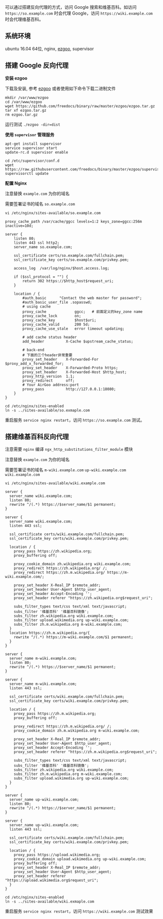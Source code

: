 可以通过搭建反向代理的方式，访问 Google 搜索和维基百科。如访问 `https://so.example.com` 时会代理 Google，访问 `https://wiki.example.com` 时会代理维基百科。

## 系统环境

ubuntu 16.04 64位, nginx, [ezgoo](https://github.com/Lafeng/ezgoo), supervisor

## 搭建 Google 反向代理

**安装 ezgoo**

下载及安装, 参考 [ezgoo](https://github.com/Lafeng/ezgoo) 或者使用如下命令下载二进制文件

```shell
mkdir /var/www/ezgoo
cd /var/www/ezgoo
wget https://github.com/freedocs/binary/raw/master/ezgoo/ezgoo.tar.gz
tar xf ezgoo.tar.gz
rm ezgoo.tar.gz
```

运行测试 `./ezgoo -dir=dist`

**使用 `supervisor` 管理服务**

```shell
apt-get install supervisor
service supervisor start
update-rc.d supervisor enable
```

```shell
cd /etc/supervisor/conf.d
wget https://raw.githubusercontent.com/freedocs/binary/master/ezgoo/supervisor/ezgoo.conf
supervisorctl update
```

**配置 Nginx**

注意替换 `example.com` 为你的域名

需要签署证书的域名 `so.example.com`

`vi /etc/nginx/sites-available/so.example.com`

```shell
proxy_cache_path /var/cache/ggcc levels=1:2 keys_zone=ggcc:256m inactive=10d;

server {
    listen 80;
    listen 443 ssl http2;
    server_name so.example.com;

    ssl_certificate certs/so.example.com/fullchain.pem;
    ssl_certificate_key certs/so.example.com/privkey.pem;

    access_log  /var/log/nginx/$host.access.log;

    if ($ssl_protocol = "") {
        return 302 https://$http_host$request_uri;
    }

    location / {
        #auth_basic      "Contact the web master for password";
        #auth_basic_user_file .sopasswd;
        # using cache
        proxy_cache             ggcc;   # 前面定义的key_zone name
        proxy_cache_lock        on;
        proxy_cache_key         $host$uri;
        proxy_cache_valid       200 5d;
        proxy_cache_use_stale   error timeout updating;

        # add cache status header
        add_header          X-Cache $upstream_cache_status;

        # back-end
        # 下面的三个header非常重要
        proxy_set_header    X-Forwarded-For $proxy_add_x_forwarded_for;
        proxy_set_header    X-Forwarded-Proto https;
        proxy_set_header    X-Forwarded-Host $http_host;
        proxy_http_version  1.1;
        proxy_redirect      off;
        # Your AirGoo address:port
        proxy_pass          http://127.0.0.1:18080;
    }
}
```

```shell
cd /etc/nginx/sites-enabled
ln -s ../sites-available/so.exmaple.com
```

重启服务 `service nginx restart`，访问 `https://so.example.com` 测试。

## 搭建维基百科反向代理

注意需要 `nginx` 编译 `ngx_http_substitutions_filter_module` 模块

注意替换 `example.com` 为你的域名

需要签署证书的域名 `m-wiki.example.com` `up-wiki.example.com` `wiki.example.com`

`vi /etc/nginx/sites-available/wiki.example.com`

```shell
server {
  server_name wiki.example.com;
  listen 80;
  rewrite ^/(.*) https://$server_name/$1 permanent;
}

server {
  server_name wiki.example.com;
  listen 443 ssl;
  
  ssl_certificate certs/wiki.example.com/fullchain.pem;
  ssl_certificate_key certs/wiki.example.com/privkey.pem;

  location / {
    proxy_pass https://zh.wikipedia.org;
    proxy_buffering off;

    proxy_cookie_domain zh.wikipedia.org wiki.example.com;
    proxy_redirect https://zh.wikipedia.org/ /;
    proxy_redirect https://zh.m.wikipedia.org/ https://m-wiki.example.com/;

    proxy_set_header X-Real_IP $remote_addr;
    proxy_set_header User-Agent $http_user_agent;
    proxy_set_header Accept-Encoding '';
    proxy_set_header referer "https://zh.wikipedia.org$request_uri";

    subs_filter_types text/css text/xml text/javascript;
    subs_filter '维基百科' '维基百科镜像';
    subs_filter zh.wikipedia.org wiki.example.com;
    subs_filter upload.wikimedia.org up-wiki.example.com;
    subs_filter zh.m.wikipedia.org m-wiki.example.com;
  }
  location https://zh.m.wikipedia.org/{
    rewrite ^/(.*) https://m-wiki.example.com/$1 permanent;
  }
}

server {
  server_name m-wiki.example.com;
  listen 80;
  rewrite ^/(.*) https://$server_name/$1 permanent;
}

server {
  server_name m-wiki.example.com;
  listen 443 ssl;
  
  ssl_certificate certs/wiki.example.com/fullchain.pem;
  ssl_certificate_key certs/wiki.example.com/privkey.pem;

  location / {
    proxy_pass https://zh.m.wikipedia.org;
    proxy_buffering off;

    proxy_redirect https://zh.m.wikipedia.org/ /;
    proxy_cookie_domain zh.m.wikipedia.org m-wiki.example.com;

    proxy_set_header X-Real_IP $remote_addr;
    proxy_set_header User-Agent $http_user_agent;
    proxy_set_header Accept-Encoding '';
    proxy_set_header referer "https://zh.m.wikipedia.org$request_uri";

    subs_filter_types text/css text/xml text/javascript;
    subs_filter '维基百科' '维基百科镜像';
    subs_filter zh.wikipedia.org wiki.example.com;
    subs_filter zh.m.wikipedia.org m-wiki.example.com;
    subs_filter upload.wikimedia.org up-wiki.example.com;
  }
}

server {
  server_name up-wiki.example.com;
  listen 80;
  rewrite ^/(.*) https://$server_name/$1 permanent;
}

server {
  server_name up-wiki.example.com;
  listen 443 ssl;

  ssl_certificate certs/wiki.example.com/fullchain.pem;
  ssl_certificate_key certs/wiki.example.com/privkey.pem;

  location / {
    proxy_pass https://upload.wikimedia.org;
    proxy_cookie_domain upload.wikimedia.org up-wiki.example.com;
    proxy_buffering off;
    proxy_set_header X-Real_IP $remote_addr;
    proxy_set_header User-Agent $http_user_agent;
    proxy_set_header referer "https://upload.wikimedia.org$request_uri";
  }
}
```

```shell
cd /etc/nginx/sites-enabled
ln -s ../sites-available/wiki.exmaple.com
```

重启服务 `service nginx restart`，访问 `https://wiki.example.com` 测试效果
